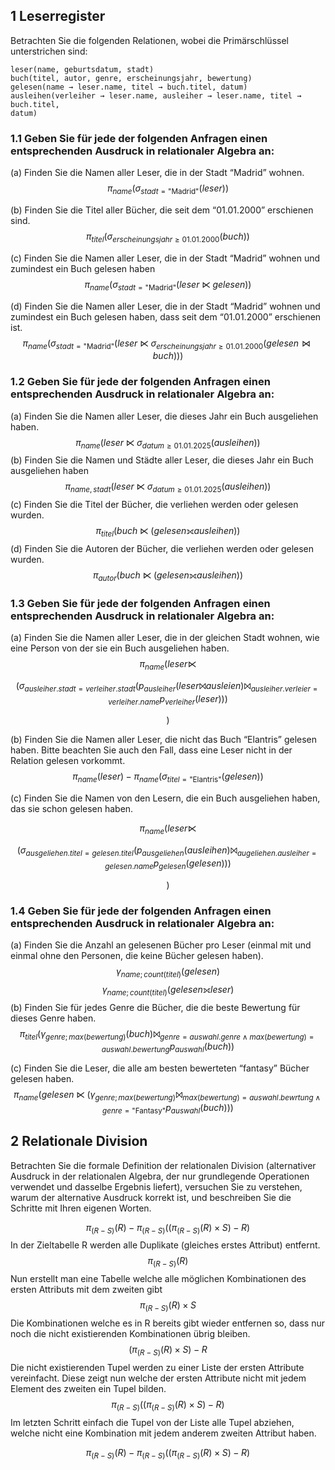 ## 1 Leserregister
Betrachten Sie die folgenden Relationen, wobei die Primärschlüssel unterstrichen sind:

```
leser(name, geburtsdatum, stadt)
buch(titel, autor, genre, erscheinungsjahr, bewertung)
gelesen(name → leser.name, titel → buch.titel, datum)
ausleihen(verleiher → leser.name, ausleiher → leser.name, titel → buch.titel,
datum)
```

### 1.1 Geben Sie für jede der folgenden Anfragen einen entsprechenden Ausdruck in relationaler Algebra an:
(a) Finden Sie die Namen aller Leser, die in der Stadt “Madrid” wohnen.
$$\pi_{name}(\sigma_{stadt=\text{"Madrid"}}(leser))$$

(b) Finden Sie die Titel aller Bücher, die seit dem “01.01.2000” erschienen sind.
$$\pi_{titel}(\sigma_{erscheinungsjahr\geq01.01.2000}(buch))$$

(c) Finden Sie die Namen aller Leser, die in der Stadt “Madrid” wohnen und zumindest ein
Buch gelesen haben
$$\pi_{name}(\sigma_{stadt=\text{"Madrid"}}(leser ⋉ gelesen))$$

(d) Finden Sie die Namen aller Leser, die in der Stadt “Madrid” wohnen und zumindest ein
Buch gelesen haben, dass seit dem “01.01.2000” erschienen ist.
$$\pi_{name}(\sigma_{stadt=\text{"Madrid"}}(leser ⋉ \sigma_{erscheinungsjahr\geq01.01.2000}(gelesen ⋈ buch)))$$
### 1.2 Geben Sie für jede der folgenden Anfragen einen entsprechenden Ausdruck in relationaler Algebra an:
(a) Finden Sie die Namen aller Leser, die dieses Jahr ein Buch ausgeliehen haben.
$$\pi_{name}(leser ⋉ \sigma_{datum\geq 01.01.2025} (ausleihen))$$
(b) Finden Sie die Namen und Städte aller Leser, die dieses Jahr ein Buch ausgeliehen haben
$$\pi_{name,stadt}(leser ⋉ \sigma_{datum\geq 01.01.2025} (ausleihen))$$
(c) Finden Sie die Titel der Bücher, die verliehen werden oder gelesen wurden.
$$\pi_{titel}(buch ⋉ (gelesen ⟗ ausleihen))$$
(d) Finden Sie die Autoren der Bücher, die verliehen werden oder gelesen wurden.
$$\pi_{autor}(buch ⋉ (gelesen ⟗ ausleihen))$$
### 1.3 Geben Sie für jede der folgenden Anfragen einen entsprechenden Ausdruck in relationaler Algebra an:
(a) Finden Sie die Namen aller Leser, die in der gleichen Stadt wohnen, wie eine Person von der sie ein Buch ausgeliehen haben.
$$
\pi_{name}(leser ⋉
$$
 
$$
(\sigma_{ausleiher.stadt=verleiher.stadt} (p_{ausleiher}(leser ⨝ ausleien) ⨝_{ausleiher.verleier=verleiher.name} p_{verleiher}(leser))) 
$$
  
 $$
)
$$

(b) Finden Sie die Namen aller Leser, die nicht das Buch “Elantris” gelesen haben. Bitte beachten Sie auch den Fall, dass eine Leser nicht in der Relation gelesen vorkommt.
$$\pi_{name}(leser)-\pi_{name}(\sigma_{titel=\text{"Elantris"}}(gelesen))$$

(c) Finden Sie die Namen von den Lesern, die ein Buch ausgeliehen haben, das sie schon gelesen
haben.

$$
\pi_{name}(leser ⋉ 
$$
 
$$
(\sigma_{ausgeliehen.titel=gelesen.titel}(p_{ausgeliehen}(ausleihen) ⨝_{augeliehen.ausleiher=gelesen.name}p_{gelesen}(gelesen)))
$$
 
$$
)
$$
### 1.4 Geben Sie für jede der folgenden Anfragen einen entsprechenden Ausdruck in relationaler Algebra an:
(a) Finden Sie die Anzahl an gelesenen Bücher pro Leser (einmal mit und einmal ohne den Personen, die keine Bücher gelesen haben).
$$
\gamma_{name;count(titel)}(gelesen)
$$
$$
\gamma_{name;count(titel)}(gelesen ⟗ leser) 
$$
(b) Finden Sie für jedes Genre die Bücher, die die beste Bewertung für dieses Genre haben.
$$
\pi_{titel}(\gamma_{genre;max(bewertung)}(buch) ⨝_{genre=auswahl.genre \land max(bewertung)=auswahl.bewertung}p_{auswahl}(buch) )
$$

(c) Finden Sie die Leser, die alle am besten bewerteten “fantasy” Bücher gelesen haben.
$$
\pi_{name}(gelesen ⋉ (\gamma_{genre;max(bewertung)} ⨝_{max(bewertung)=auswahl.bewrtung\land genre=\text{"Fantasy"}}p_{auswahl}(buch)))
$$

## 2 Relationale Division
Betrachten Sie die formale Definition der relationalen Division (alternativer Ausdruck in der
relationalen Algebra, der nur grundlegende Operationen verwendet und dasselbe Ergebnis liefert),
versuchen Sie zu verstehen, warum der alternative Ausdruck korrekt ist, und beschreiben Sie die
Schritte mit Ihren eigenen Worten.

$$π_{(R-S)}(R) − π_{(R-S)}((π_{(R-S)}(R) × S) − R)$$
In der Zieltabelle R werden alle Duplikate (gleiches erstes Attribut) entfernt. 
$$
\pi_{(R-S)}(R)
$$
Nun erstellt man eine Tabelle welche alle möglichen Kombinationen des ersten Attributs mit dem zweiten gibt
$$
\pi_{(R-S)}(R) \times S
$$
Die Kombinationen welche es in R bereits gibt wieder entfernen so, dass nur noch die nicht existierenden Kombinationen übrig bleiben.
$$
(\pi_{(R-S)}(R) \times S)-R
$$
Die nicht existierenden Tupel werden zu einer Liste der ersten Attribute vereinfacht. Diese zeigt nun welche der ersten Attribute nicht mit jedem Element des zweiten ein Tupel bilden.
$$
π_{(R-S)}((π_{(R-S)}(R) × S) − R)$$
Im letzten Schritt einfach die Tupel von der Liste alle Tupel abziehen, welche nicht eine Kombination mit jedem anderem zweiten Attribut haben.

$$
π_{(R-S)}(R) − π_{(R-S)}((π_{(R-S)}(R) × S) − R)
$$
